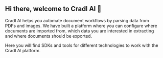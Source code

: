 ## Hi there, welcome to Cradl AI 👋

Cradl AI helps you automate document workflows by parsing data from PDFs and images. We have built a platform where you can configure where documents are imported from, which data you are interested in extracting and where documents should be exported.

Here you will find SDKs and tools for different technologies to work with the Cradl AI platform.
